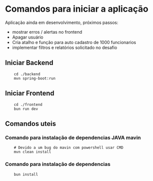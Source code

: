 # Comandos para iniciar a aplicação

Aplicação ainda em desenvolvimento, próximos passos:

- mostrar erros / alertas no frontend
- Apagar usuário
- Cria atalho e função para auto cadastro de 1000 funcionarios
- implementar filtros e relatórios solicitado no desafio

## Iniciar Backend

```shell
    cd ./backend
    mvn spring-boot:run
```

## Iniciar Frontend

```shell
    cd ./frontend
    bun run dev
```

## Comandos uteis

### Comando para instalação de dependencias JAVA mavin

```shell
    # Devido a um bug do mavin com powershell usar CMD
    mvn clean install
```

### Comando para instalação de dependencias

```shell
    bun install
```
